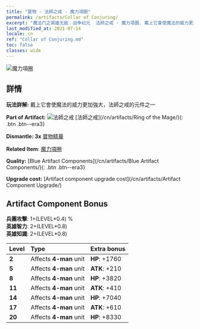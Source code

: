 ```yaml
---
title: "寶物 - 法師之戒 - 魔力項圈"
permalink: /artifacts/Collar of Conjuring/
excerpt: "魔法门之英雄无敌：战争纪元  法師之戒 - 魔力項圈. 戴上它會使魔法的威力更加強大，法師之戒的元件之一"
last_modified_at: 2021-07-14
locale: cn
ref: "Collar of Conjuring.md"
toc: false
classes: wide
---
```


 ![魔力項圈](/images/t/artifact_40221.png)



## 詳情

 **玩法詳解:** 戴上它會使魔法的威力更加強大，法師之戒的元件之一

 **Part of Artifact:** ![法師之戒](/images/t/icon_artifact_22.png) [法師之戒](/cn/artifacts/Ring of the Mage/){: .btn .btn--era3}

 **Dismantle: 3x** [寶物精華](/cn/Items/con_905/)

 **Related Item**: [魔力項圈](/cn/Items/art_115/)

 **Quality:** [Blue Artifact Components](/cn/artifacts/Blue Artifact Components/){: .btn .btn--era3}

 **Upgrade cost:** [Artifact component upgrade cost](/cn/artifacts/Artifact Component Upgrade/)

## Artifact Component Bonus

  **兵團攻擊**: 1+(LEVEL\*0.4) %<br/>**英雄智力**: 2+(LEVEL\*0.8)<br/>**英雄知識**: 2+(LEVEL\*0.8)

  |  Level  | Type |    Extra bonus  | 
  |:--------|:-----|:----------------| 
  | **2** | Affects **4-man** unit | **HP**: +1760 | 
  | **5** | Affects **4-man** unit | **ATK**: +210 | 
  | **8** | Affects **4-man** unit | **HP**: +3820 | 
  | **11** | Affects **4-man** unit | **ATK**: +410 | 
  | **14** | Affects **4-man** unit | **HP**: +7040 | 
  | **17** | Affects **4-man** unit | **ATK**: +610 | 
  | **20** | Affects **4-man** unit | **HP**: +8330 | 
